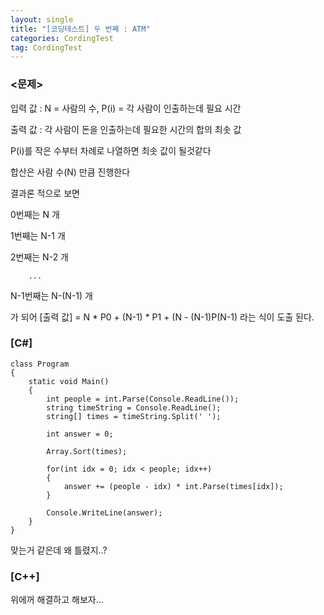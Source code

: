 ```yaml
---
layout: single
title: "[코딩테스트] 두 번째 : ATM"
categories: CordingTest
tag: CordingTest
---
```




### <문제>

입력 값 : N = 사람의 수, P(i) = 각 사람이 인출하는데 필요 시간

출력 값 : 각 사람이 돈을 인출하는데 필요한 시간의 합의 최솟 값


P(i)를 작은 수부터 차례로 나열하면 최솟 값이 될것같다

합산은 사람 수(N) 만큼 진행한다

결과론 적으로 보면

  0번째는 N 개

  1번째는 N-1 개

  2번째는 N-2 개

        ... 

  N-1번째는 N-(N-1) 개
  
가 되어 [출력 값] = N * P0 + (N-1) * P1 + (N - (N-1)P(N-1) 라는 식이 도출 된다.



### [C#]

```
class Program
{
    static void Main()
    {
        int people = int.Parse(Console.ReadLine());
        string timeString = Console.ReadLine();
        string[] times = timeString.Split(' ');

        int answer = 0;

        Array.Sort(times);

        for(int idx = 0; idx < people; idx++)
        {
            answer += (people - idx) * int.Parse(times[idx]);
        }

        Console.WriteLine(answer);
    }
}
```

맞는거 같은데 왜 틀렸지..? 



### [C++]

위에꺼 해결하고 해보자...